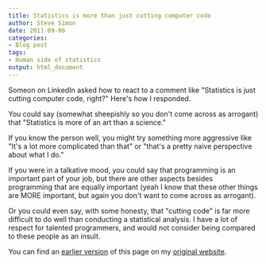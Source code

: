 ```yaml
---
title: Statistics is more than just cutting computer code
author: Steve Simon
date: 2011-09-06
categories:
- Blog post
tags:
- Human side of statistics
output: html_document
---
```

Someon on LinkedIn asked how to react to a comment like "Statistics is just cutting computer code, right?" Here's how I responded.

<!---More--->

You could say (somewhat sheepishly so you don't come across as arrogant) that "Statistics is more of an art than a science."

If you know the person well, you might try something more aggressive like "It's a lot more complicated than that" or "that's a pretty naive perspective about what I do."

If you were in a talkative mood, you could say that programming is an important part of your job, but there are other aspects besides programming that are equally important (yeah I know that these other things are MORE important, but again you don't want to come across as arrogant).

Or you could even say, with some honesty, that "cutting code" is far more difficult to do well than conducting a statistical analysis. I have a lot of respect for talented programmers, and would not consider being compared to these people as an insult.

You can find an [earlier version][sim1] of this page on my [original website][sim2].

[sim1]: http://www.pmean.com/11/CuttingCode.html
[sim2]: http://www.pmean.com/original_site.html 
